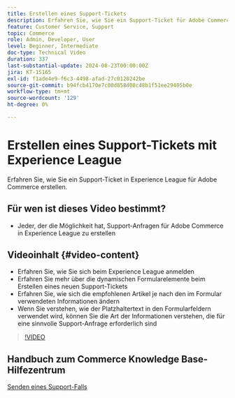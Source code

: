 ```yaml
---
title: Erstellen eines Support-Tickets
description: Erfahren Sie, wie Sie ein Support-Ticket für Adobe Commerce in Experience League erstellen.
feature: Customer Service, Support
topic: Commerce
role: Admin, Developer, User
level: Beginner, Intermediate
doc-type: Technical Video
duration: 337
last-substantial-update: 2024-08-23T00:00:00Z
jira: KT-15165
exl-id: f1ade4e9-f6c3-4498-afad-27c0120242be
source-git-commit: b94fcb4170e7c00d858d08c48b1f51ee29405b0e
workflow-type: tm+mt
source-wordcount: '129'
ht-degree: 0%

---
```


# Erstellen eines Support-Tickets mit Experience League

Erfahren Sie, wie Sie ein Support-Ticket in Experience League für Adobe Commerce erstellen.

## Für wen ist dieses Video bestimmt?

* Jeder, der die Möglichkeit hat, Support-Anfragen für Adobe Commerce in Experience League zu erstellen

## Videoinhalt {#video-content}

* Erfahren Sie, wie Sie sich beim Experience League anmelden
* Erfahren Sie mehr über die dynamischen Formularelemente beim Erstellen eines neuen Support-Tickets
* Erfahren Sie, wie sich die empfohlenen Artikel je nach den im Formular verwendeten Informationen ändern
* Wenn Sie verstehen, wie der Platzhaltertext in den Formularfeldern verwendet wird, können Sie die Art der Informationen verstehen, die für eine sinnvolle Support-Anfrage erforderlich sind

>[!VIDEO](https://video.tv.adobe.com/v/3449562?learn=on&captions=ger)

## Handbuch zum Commerce Knowledge Base-Hilfezentrum

[Senden eines Support-Falls](https://experienceleague.adobe.com/de/docs/commerce-knowledge-base/kb/help-center-guide/magento-help-center-user-guide#support-case)
